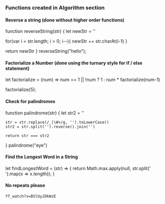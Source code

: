 ### Functions created in Algorithm section


#### Reverse a string (done without higher order functions)

function reverseString(str) {
  let newStr = ''
  
  for(var i = str.length; i > 0; i--){
    newStr += str.charAt(i-1)
  }
  
  return newStr
}
reverseString("hello");


#### Factorialize a Number (done using the turnary style for if / else statement)

let factorialize = (num) => num == 1 || !num ? 1 : num * factorialize(num-1)

factorialize(5);



#### Check for palindromes
function palindrome(str) {
    let str2 = ''
  
    str = str.replace(/_|\W+/g, '').toLowerCase()
    str2 = str.split('').reverse().join('')
  
    return str === str2
}
palindrome("eye")


#### Find the Longest Word in a String
let findLongestWord = (str) => {
    return Math.max.apply(null, str.split(' ').map(x => x.length));
}


#### No repeats please
	YT_watch?v=B5lUyJDkWzE

